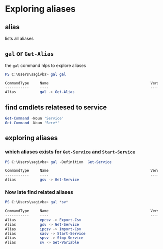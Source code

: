 # Exploring aliases
## alias
lists all aliases

##  `gal` or `Get-Alias`
the `gal` command hlps to explore aliases
```powershell
PS C:\Users\sagivba> gal gal

CommandType     Name                                               Version    Source
-----------     ----                                               -------    ------
Alias           gal -> Get-Alias
```
## find cmdlets relatesed to service
```powershell
Get-Command -Noun 'Service'
Get-Command -Noun 'Serv*'
```
## exploring aliases
### which aliases exists for `Get-Service` and `Start-Service` 
```powershell
PS C:\Users\sagivba> gal -Definition  Get-Service

CommandType     Name                                               Version    Source
-----------     ----                                               -------    ------
Alias           gsv -> Get-Service
```
### Now late find related aliases
```powershell 
PS C:\Users\sagivba> gal *sv*

CommandType     Name                                               Version    Source
-----------     ----                                               -------    ------
Alias           epcsv -> Export-Csv
Alias           gsv -> Get-Service
Alias           ipcsv -> Import-Csv
Alias           sasv -> Start-Service
Alias           spsv -> Stop-Service
Alias           sv -> Set-Variable
```
